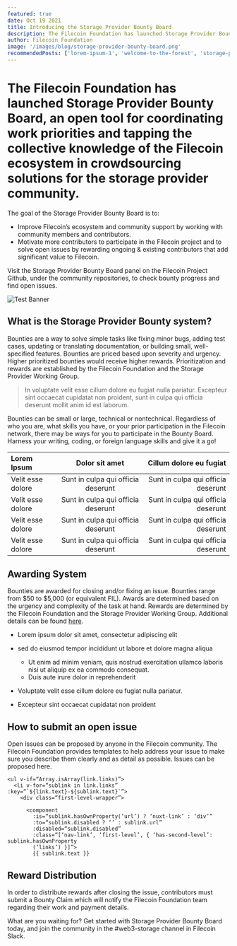 ```yaml
---
featured: true
date: Oct 19 2021
title: Introducing the Storage Provider Bounty Board
description: The Filecoin Foundation has launched Storage Provider Bounty Board, an open tool for coordinating work priorities and tapping the collective knowledge of the Filecoin ecosystem in crowdsourcing solutions for the storage provider community.
author: Filecoin Foundation
image: '/images/blog/storage-provider-bounty-board.png'
recommendedPosts: ['lorem-ipsum-1', 'welcome-to-the-forest', 'storage-provider-bounty-board']
---
```


# The Filecoin Foundation has launched Storage Provider Bounty Board, an open tool for coordinating work priorities and tapping the collective knowledge of the Filecoin ecosystem in crowdsourcing solutions for the storage provider community.

The goal of the Storage Provider Bounty Board is to:

* Improve Filecoin’s ecosystem and community support by working with community members and contributors.
* Motivate more contributors to participate in the Filecoin project and to solve open issues by rewarding ongoing & existing contributors that add significant value to Filecoin.

Visit the Storage Provider Bounty Board panel on the Filecoin Project Github, under the community repositories, to check bounty progress and find open issues.

![Test Banner](/images/blog/storage-provider-bounty-board.png)

## What is the Storage Provider Bounty system?

Bounties are a way to solve simple tasks like fixing minor bugs, adding test cases, updating or translating documentation, or building small, well-specified features. Bounties are priced based upon severity and urgency. Higher prioritized bounties would receive higher rewards. Prioritization and rewards are established by the Filecoin Foundation and the Storage Provider Working Group.

> In voluptate velit esse cillum dolore eu fugiat nulla pariatur. Excepteur sint occaecat cupidatat non proident, sunt in culpa qui officia deserunt mollit anim id est laborum.

Bounties can be small or large, technical or nontechnical. Regardless of who you are, what skills you have, or your prior participation in the Filecoin network, there may be ways for you to participate in the Bounty Board. Harness your writing, coding, or foreign language skills and give it a go!

| Lorem Ipsum    | Dolor sit amet | Cillum dolore eu fugiat |
| :------------- | :----------: | -----------: |
| Velit esse dolore | Sunt in culpa qui officia deserunt | Sunt in culpa qui officia deserunt|
| Velit esse dolore | Sunt in culpa qui officia deserunt | Sunt in culpa qui officia deserunt|
| Velit esse dolore | Sunt in culpa qui officia deserunt | Sunt in culpa qui officia deserunt|
| Velit esse dolore | Sunt in culpa qui officia deserunt | Sunt in culpa qui officia deserunt|

## Awarding System

Bounties are awarded for closing and/or fixing an issue. Bounties range from $50 to $5,000 (or equivalent FIL). Awards are determined based on the urgency and complexity of the task at hand. Rewards are determined by the Filecoin Foundation and the Storage Provider Working Group. Additional details can be found <a href="/blog">here</a>.

- Lorem ipsum dolor sit amet, consectetur adipiscing elit
- sed do eiusmod tempor incididunt ut labore et dolore magna aliqua
  - Ut enim ad minim veniam, quis nostrud exercitation ullamco laboris nisi ut aliquip ex ea commodo consequat.
  - Duis aute irure dolor in reprehenderit

- Voluptate velit esse cillum dolore eu fugiat nulla pariatur.
- Excepteur sint occaecat cupidatat non proident


## How to submit an open issue

Open issues can be proposed by anyone in the Filecoin community. The Filecoin Foundation provides templates to help address your issue to make sure you describe them clearly and as detail as possible. Issues can be proposed here.

```
<ul v-if=“Array.isArray(link.links)”>
  <li v-for=“sublink in link.links” :key=“`${link.text}-${sublink.text}`”>
    <div class=“first-level-wrapper”>

      <component
        :is=“sublink.hasOwnProperty(‘url’) ? ‘nuxt-link’ : ‘div’”
        :to=“sublink.disabled ? ‘’ : sublink.url”
        :disabled=“sublink.disabled”
        :class=“[‘nav-link’, ‘first-level’, { ‘has-second-level’: sublink.hasOwnProperty
        (‘links’) }]”>
        {{ sublink.text }}
```

## Reward Distribution

In order to distribute rewards after closing the issue, contributors must submit a <a>Bounty Claim</a> which will notify the Filecoin Foundation team regarding their work and payment details.

What are you waiting for? Get started with <a>Storage Provider Bounty Board</a> today, and join the community in the #web3-storage channel in <a>Filecoin Slack</a>.
